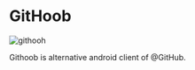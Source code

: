 # GitHoob

![githooh](https://user-images.githubusercontent.com/14924296/156920145-94af0bf4-7ed0-402d-9381-76e860eef321.png)

Githoob is alternative android client of @GitHub.
